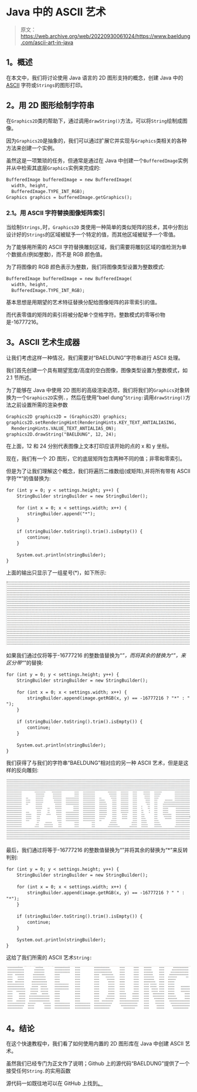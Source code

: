 # Java 中的 ASCII 艺术

> 原文：<https://web.archive.org/web/20220930061024/https://www.baeldung.com/ascii-art-in-java>

## **1。概述**

在本文中，我们将讨论使用 Java 语言的 2D 图形支持的概念，创建 Java 中的 [ASCII](/web/20221207214400/https://www.baeldung.com/cs/ascii-code) 字符或`Strings`的图形打印。

## **2。用 2D 图形绘制字符串**

在`Graphics2D`类的帮助下，通过调用`drawString()`方法，可以将`String`绘制成图像。

因为`Graphics2D`是抽象的，我们可以通过扩展它并实现与`Graphics`类相关的各种方法来创建一个实例。

虽然这是一项繁琐的任务，但通常是通过在 Java 中创建一个`BufferedImage`实例并从中检索其底层`Graphics`实例来完成的:

```
BufferedImage bufferedImage = new BufferedImage(
  width, height, 
  BufferedImage.TYPE_INT_RGB);
Graphics graphics = bufferedImage.getGraphics();
```

### **2.1。用 ASCII 字符替换图像矩阵索引**

当绘制`Strings,`时，`Graphics2D` 类使用一种简单的类似矩阵的技术，其中分割出设计好的`Strings`的区域被赋予一个特定的值，而其他区域被赋予一个零值。

为了能够用所需的 ASCII 字符替换雕刻区域，我们需要将雕刻区域的值检测为单个数据点(例如整数)，而不是 RGB 颜色值。

为了将图像的 RGB 颜色表示为整数，我们将图像类型设置为整数模式:

```
BufferedImage bufferedImage = new BufferedImage(
  width, height, 
  BufferedImage.TYPE_INT_RGB);
```

基本思想是用期望的艺术特征替换分配给图像矩阵的非零索引的值。

而代表零值的矩阵的索引将被分配单个空格字符。整数模式的零等价物是-16777216。

## **3。ASCII 艺术生成器**

让我们考虑这样一种情况，我们需要对“BAELDUNG”字符串进行 ASCII 处理。

我们首先创建一个具有期望宽度/高度的空白图像，图像类型设置为整数模式，如 2.1 节所述。

为了能够在 Java 中使用 2D 图形的高级渲染选项，我们将我们的`Graphics`对象转换为一个`Graphics2D`实例`.`，然后在使用“bael dung”`String:`调用`drawString()`方法之前设置所需的渲染参数

```
Graphics2D graphics2D = (Graphics2D) graphics;
graphics2D.setRenderingHint(RenderingHints.KEY_TEXT_ANTIALIASING, 
  RenderingHints.VALUE_TEXT_ANTIALIAS_ON);
graphics2D.drawString("BAELDUNG", 12, 24);
```

在上面，12 和 24 分别代表图像上文本打印应该开始的点的 x 和 y 坐标。

现在，我们有一个 2D 图形，它的底层矩阵包含两种不同的值；非零和零索引。

但是为了让我们理解这个概念，我们将遍历二维数组(或矩阵),并将所有带有 ASCII 字符“*”的值替换为:

```
for (int y = 0; y < settings.height; y++) {
    StringBuilder stringBuilder = new StringBuilder();

    for (int x = 0; x < settings.width; x++) {
        stringBuilder.append("*");
    }

    if (stringBuilder.toString().trim().isEmpty()) {
        continue;
    }

    System.out.println(stringBuilder);
}
```

上面的输出只显示了一组星号(*)，如下所示:

[![baeldung empty](img/d211648d3e8c49087142a204123556cb.png)](/web/20221207214400/https://www.baeldung.com/wp-content/uploads/2018/03/baeldung_empty.png)

如果我们通过仅将等于-16777216 的整数值替换为“*”，而将其余的替换为“”，来区分带“*”的替换:

```
for (int y = 0; y < settings.height; y++) {
    StringBuilder stringBuilder = new StringBuilder();

    for (int x = 0; x < settings.width; x++) {
        stringBuilder.append(image.getRGB(x, y) == -16777216 ? "*" : " ");
    }

    if (stringBuilder.toString().trim().isEmpty()) {
        continue;
    }

    System.out.println(stringBuilder);
}
```

我们获得了与我们的字符串“BAELDUNG”相对应的另一种 ASCII 艺术，但是是这样的反向雕刻:

[![baeldung invert](img/e5437642e26cae2f57daac134fb999bc.png)](/web/20221207214400/https://www.baeldung.com/wp-content/uploads/2018/03/baeldung_invert.png)

最后，我们通过将等于-16777216 的整数值替换为“”并将其余的替换为“*”来反转判别:

```
for (int y = 0; y < settings.height; y++) {
    StringBuilder stringBuilder = new StringBuilder();

    for (int x = 0; x < settings.width; x++) {
        stringBuilder.append(image.getRGB(x, y) == -16777216 ? " " : "*");
    }

    if (stringBuilder.toString().trim().isEmpty()) {
        continue;
    }

    System.out.println(stringBuilder);
}
```

这给了我们所需的 ASCII 艺术`String:`

[![baeldung](img/67931b9b77645ab7ea2f192a2dc61efd.png)](/web/20221207214400/https://www.baeldung.com/wp-content/uploads/2018/03/baeldung.png)

## **4。结论**

在这个快速教程中，我们看了如何使用内置的 2D 图形库在 Java 中创建 ASCII 艺术。

虽然我们已经专门为正文作了说明；Github 上的源代码“BAELDUNG”提供了一个接受任何`String.`的实用函数

源代码一如既往地可以在 GitHub 上找到[。](https://web.archive.org/web/20221207214400/https://github.com/eugenp/tutorials/tree/master/core-java-modules/core-java-console)